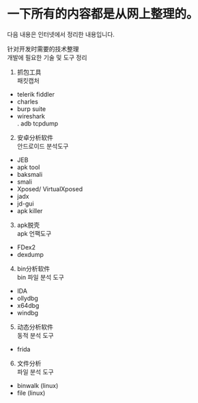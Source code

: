 # 一下所有的内容都是从网上整理的。 
다음 내용은 인터넷에서 정리한 내용입니다.   

针对开发时需要的技术整理   
개발에 필요한 기술 및 도구 정리   

1. 抓包工具   
   패킷캡처
  - telerik fiddler 
  - charles
  - burp suite
  - wireshark    
    . adb tcpdump
2. 安卓分析软件   
   안드로이드 분석도구   
  - JEB
  - apk tool
  - baksmali
  - smali
  - Xposed/ VirtualXposed
  - jadx
  - jd-gui
  - apk killer
3. apk脱壳   
   apk 언팩도구   
  - FDex2
  - dexdump 
4. bin分析软件   
   bin 파일 분석 도구 
  - IDA
  - ollydbg
  - x64dbg
  - windbg
5. 动态分析软件   
   동적 분석 도구   
  - frida 
6. 文件分析   
   파일 분석 도구   
  - binwalk (linux)
  - file (linux)
  
